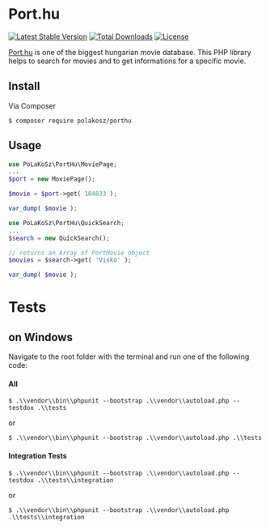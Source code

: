# Port.hu

[![Latest Stable Version](https://poser.pugx.org/polakosz/porthu/v/stable)](https://packagist.org/packages/polakosz/porthu)
[![Total Downloads](https://poser.pugx.org/polakosz/porthu/downloads)](https://packagist.org/packages/polakosz/porthu)
[![License](https://poser.pugx.org/polakosz/porthu/license)](https://packagist.org/packages/polakosz/porthu)

[Port.hu](https://port.hu/) is one of the biggest hungarian movie database. This PHP library helps to search for movies and to get informations for a specific movie.

## Install

Via Composer

`$ composer require polakosz/porthu`

## Usage

```` php
use PoLaKoSz\PortHu\MoviePage;
...
$port = new MoviePage();

$movie = $port->get( 104833 );

var_dump( $movie );
````

```` php
use PoLaKoSz\PortHu\QuickSearch;
...
$search = new QuickSearch();

// returns an Array of PortMovie object
$movies = $search->get( 'Viskó' );

var_dump( $movie );
````

# Tests

## on Windows

Navigate to the root folder with the terminal and run one of the following code:

#### All

`$ .\\vendor\\bin\\phpunit --bootstrap .\\vendor\\autoload.php --testdox .\\tests`

or

`$ .\\vendor\\bin\\phpunit --bootstrap .\\vendor\\autoload.php .\\tests`

#### Integration Tests

`$ .\\vendor\\bin\\phpunit --bootstrap .\\vendor\\autoload.php --testdox .\\tests\\integration`

or 

`$ .\\vendor\\bin\\phpunit --bootstrap .\\vendor\\autoload.php .\\tests\\integration`
